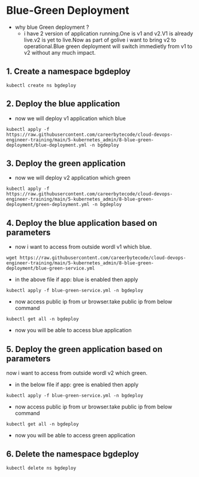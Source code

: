 # Blue-Green Deployment

- why blue Green deployment ?
  - i have 2 version of application running.One is v1 and v2.V1 is already live.v2 is yet to live.Now as part of golive i want to bring v2 to operational.Blue green deployment will switch immedietly from v1 to v2 without any much impact.

## 1. Create a namespace bgdeploy
```
kubectl create ns bgdeploy
```

## 2. Deploy the blue application

- now we will deploy v1 application which blue
```
kubectl apply -f https://raw.githubusercontent.com/careerbytecode/cloud-devops-engineer-training/main/5-kubernetes_admin/8-blue-green-deployment/blue-deployment.yml -n bgdeploy
```

## 3. Deploy the green  application
- now we will deploy v2 application which green
```
kubectl apply -f https://raw.githubusercontent.com/careerbytecode/cloud-devops-engineer-training/main/5-kubernetes_admin/8-blue-green-deployment/green-deployment.yml -n bgdeploy

```

## 4. Deploy the blue application based on parameters 

- now i want to access from outside wordl v1 which blue.
```
wget https://raw.githubusercontent.com/careerbytecode/cloud-devops-engineer-training/main/5-kubernetes_admin/8-blue-green-deployment/blue-green-service.yml

```
- in the above file if app: blue is enabled then apply

```
kubectl apply -f blue-green-service.yml -n bgdeploy
```
- now access public ip from ur browser.take public ip from below command

```
kubectl get all -n bgdeploy
```
- now you will be able to access blue application

## 5. Deploy the green application based on parameters 

now i want to access from outside wordl v2 which green.

- in the below file if app: gree is enabled then apply

```
kubectl apply -f blue-green-service.yml -n bgdeploy
```

- now access public ip from ur browser.take public ip from below command

```
kubectl get all -n bgdeploy
```

- now you will be able to access green application

## 6. Delete the namespace bgdeploy
```
kubectl delete ns bgdeploy
```


